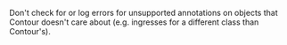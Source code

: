 Don't check for or log errors for unsupported annotations on objects that Contour doesn't care about (e.g. ingresses for a different class than Contour's).

